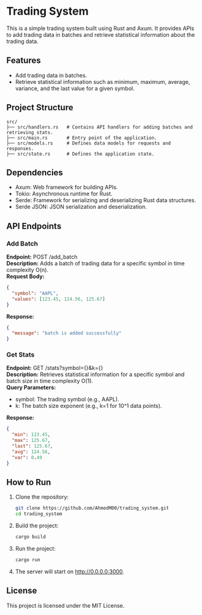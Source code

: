 # Trading System

This is a simple trading system built using Rust and Axum. It provides APIs to add trading data in batches and retrieve statistical information about the trading data.

## Features

- Add trading data in batches.
- Retrieve statistical information such as minimum, maximum, average, variance, and the last value for a given symbol.

## Project Structure

```
src/
├── src/handlers.rs   # Contains API handlers for adding batches and retrieving stats.
├── src/main.rs       # Entry point of the application.
├── src/models.rs     # Defines data models for requests and responses.
├── src/state.rs      # Defines the application state.
```

## Dependencies

- Axum: Web framework for building APIs.
- Tokio: Asynchronous runtime for Rust.
- Serde: Framework for serializing and deserializing Rust data structures.
- Serde JSON: JSON serialization and deserialization.

## API Endpoints

### Add Batch

**Endpoint:** POST /add_batch  
**Description:** Adds a batch of trading data for a specific symbol in time complexity O(n).  
**Request Body:**
```json
{
  "symbol": "AAPL",
  "values": [123.45, 124.56, 125.67]
}
```
**Response:**
```json
{
  "message": "batch is added successfully"
}
```

### Get Stats

**Endpoint:** GET /stats?symbol={}&k={}  
**Description:** Retrieves statistical information for a specific symbol and batch size in time complexity O(1).  
**Query Parameters:**
- symbol: The trading symbol (e.g., AAPL).
- k: The batch size exponent (e.g., k=1 for 10^1 data points).

**Response:**
```json
{
  "min": 123.45,
  "max": 125.67,
  "last": 125.67,
  "avg": 124.56,
  "var": 0.49
}
```

## How to Run

1. Clone the repository:
   ```sh
   git clone https://github.com/AhmedM00/trading_system.git
   cd trading_system
   ```

2. Build the project:
   ```sh
   cargo build
   ```

3. Run the project:
   ```sh
   cargo run
   ```

4. The server will start on http://0.0.0.0:3000.

## License

This project is licensed under the MIT License.
